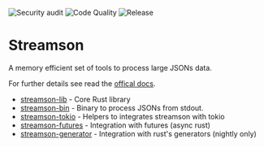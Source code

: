 ![Security audit](https://github.com/shenek/streamson/workflows/Security%20audit/badge.svg)
![Code Quality](https://github.com/shenek/streamson/workflows/Code%20Quality/badge.svg)
![Release](https://github.com/shenek/streamson/workflows/Release/badge.svg)

# Streamson

A memory efficient set of tools to process large JSONs data.

For further details see read the [offical docs](https://streamson.henek.name/).

* [streamson-lib](streamson-lib/README.md) - Core Rust library
* [streamson-bin](streamson-bin/README.md) - Binary to process JSONs from stdout.
* [streamson-tokio](streamson-tokio/README.md) - Helpers to integrates streamson with tokio
* [streamson-futures](streamson-futures/README.md) - Integration with futures (async rust)
* [streamson-generator](streamson-generator/README.md) - Integration with rust's generators (nightly only)

